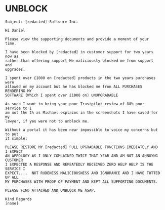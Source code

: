 # UNBLOCK

    Subject: [redacted] Software Inc.

    Hi Daniel

    Please view the supporting documents and provide a moment of your time.

    I have been blocked by [redacted] in customer support for two years now as
    rather than offering support He maliciously blocked me from support and
    upgrades.

    I spent over £1000 on [redacted] products in the two years purchases were
    allowed on my account but he has blocked me from ALL PURCHASES RENDERING MY
    SOFTWARE (Which I spent over £1000 on) UNUPGRADABLE

    As such I want to bring your poor Trustpilot review of 88% poor service to I
    am not the 1% as Michael explains in the screenshots I have saved for my
    lawyer, if you were not to unblock me.

    Without a portal it has been near impossible to voice my concerns but to put
    it simple:

    PLEASE RESTORE MY [redacted] FULL UPGRADABLE FUNCTIONS IMEDIATELY AND I EXPECT
    AN APPOLOGY AS I ONLY COMLAINED TWICE THAT YEAR AND AM NOT AN ANNOYNG CUSTOMER
    I EXPECTED A RESPONSE AND REPEATEDLY RECEIVED ZERO HELP HELP IS THE SERVICE I
    EXPECT....  NOT RUDENESS MALICIOUSNESS AND IGNORANCE AND I HAVE TOTTED UP ALL
    MY PURCHASES WITH PROOF OF PAYMENT AND KEPT ALL SUPPORTING DOCUMENTS.

    PLEASE FIND ATTACHED AND UNBLOCK ME ASAP.

    Kind Regards
    [name]
